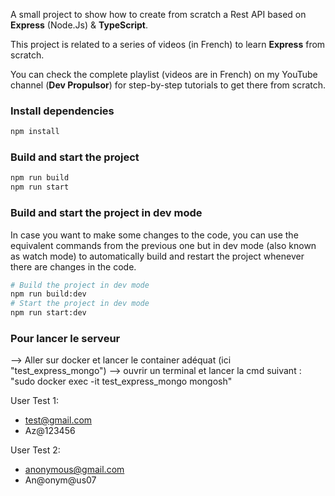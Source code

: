A small project to show how to create from scratch a Rest API based on **Express** (Node.Js) & **TypeScript**.

This project is related to a series of videos (in French) to learn **Express** from scratch.

You can check the complete playlist (videos are in French) on my YouTube channel (**Dev Propulsor**) for step-by-step tutorials to get there from scratch.

### Install dependencies

```bash
npm install
```

### Build and start the project

```bash
npm run build
npm run start
```

### Build and start the project in dev mode

In case you want to make some changes to the code, you can use the equivalent commands from the previous one but in dev mode (also known as watch mode) to automatically build and restart the project whenever there are changes in the code.

```bash
# Build the project in dev mode
npm run build:dev
# Start the project in dev mode
npm run start:dev
```

### Pour lancer le serveur

--> Aller sur docker et lancer le container adéquat (ici "test_express_mongo")
--> ouvrir un terminal et lancer la cmd suivant : "sudo docker exec -it test_express_mongo mongosh"

User Test 1: 
- test@gmail.com
- Az@123456

User Test 2: 
- anonymous@gmail.com
- An@onym@us07